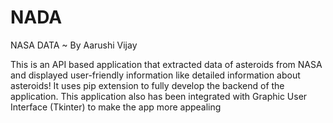 # NADA

NASA DATA 
 ~ By Aarushi Vijay

This is an API based application that extracted data of asteroids from NASA and displayed user-friendly information like detailed information about asteroids! It uses pip extension to fully develop the backend of the application. This application also has been integrated with Graphic User Interface (Tkinter) to make the app more appealing 


